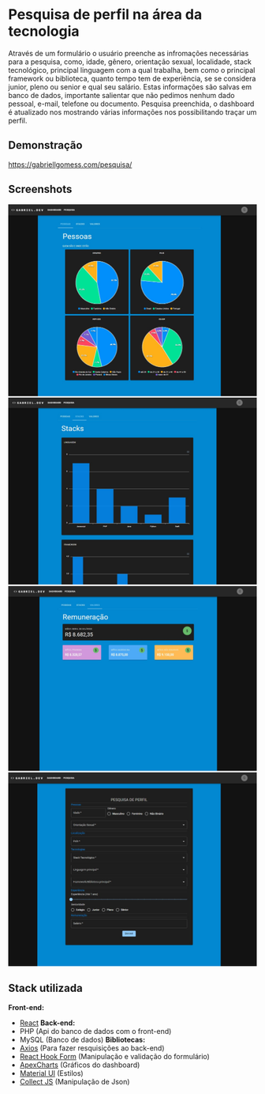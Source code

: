 
# Pesquisa de perfil na área da tecnologia

Através de um formulário o usuário preenche as infromações necessárias para a pesquisa, como, idade, gênero, orientação sexual, localidade, stack tecnológico, principal linguagem com a qual trabalha, bem como o principal framework ou biblioteca, quanto tempo tem de experiência, se se considera junior, pleno ou senior e qual seu salário.
Estas informações são salvas em banco de dados, importante salientar que não pedimos nenhum dado pessoal, e-mail, telefone ou documento.
Pesquisa preenchida, o dashboard é atualizado nos mostrando várias informações nos possibilitando traçar um perfil.



## Demonstração

https://gabriellgomess.com/pesquisa/


## Screenshots

![App Screenshot](/src/img/pessoas.jpg)
![App Screenshot](/src/img/stacks.jpg)
![App Screenshot](/src/img/valores.jpg)
![App Screenshot](/src/img/formulario.jpg)


## Stack utilizada

**Front-end:**
- [React](https://pt-br.reactjs.org/)
**Back-end:**
- PHP (Api do banco de dados com o front-end)
- MySQL (Banco de dados)
**Bibliotecas:** 
- [Axios](https://www.npmjs.com/package/axios) (Para fazer resquisições ao back-end)
- [React Hook Form](https://react-hook-form.com/) (Manipulação e validação do formulário)
- [ApexCharts](https://apexcharts.com/) (Gráficos do dashboard)
- [Material UI](https://mui.com/pt/) (Estilos)
- [Collect JS](https://collect.js.org/) (Manipulação de Json)

